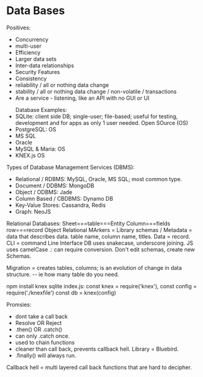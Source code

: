 <h1>Data Bases</h1>

Positives:
<ul>
  <li> Concurrency </li>
  <li> multi-user </li>
  <li> Efficiency </li>
  <li> Larger data sets </li>
  <li> Inter-data relationships </li>
  <li> Security Features </li>
  <li> Consistency </li>
  <li> reliability / all or nothing data change </li>
  <li> stability  / all or nothing data change / non-volatile / transactions </li>
  <li> Are a service - listening, like an API with no GUI or UI </li>
</ul>
<br<br>
<ul>Database Examples:
<li>SQLite: client side DB; single-user; file-based; useful for testing, development and for apps as only 1 user  needed. Open SOurce (OS) </li>
<li>PostgreSQL: OS </li>
<li>MS SQL </li>
<li>Oracle </li>
<li>MySQL & Maria: OS </li>
<li>KNEX.js OS </li>
</ul>

Types of Database Management Services (DBMS):
- Relational / RDBMS: MySQL, Oracle, MS SQL; most common type.
- Document / DDBMS: MongoDB
- Object / ODBMS: Jade
- Column Based / CBDBMS: Dynamo DB
- Key-Value Stores: Cassandra, Redis
- Graph: NeoJS

Relational Databases:
Sheet===table===Entity
Column===fields
row===record
Object Relational MArkers = Library
schemas / Metadata = data that describes data. table name, column name, titles.
Data = record.
CLI = command Line Interface
DB uses snakecase, underscore joining. JS uses camelCase .: can require conversion.
Don't edit schemas, create new Schemas.

Migration = creates tables, columns; is an evolution of change in data structure.
 -- ie how many table do you need.

 npm install knex sqlite
 index.js: const knex = require('knex'), const config = require('./knexfile')
 const db = knex(config)


 Promsies:
 * dont take a call back
 * Resolve OR Reject
 * .then()   OR .catch()
 * can only .catch once.
 * used to chain functions
 * cleaner than call back, prevents callback hell.
  Library = Bluebird.
 *  .finally() will always run.

 Callback hell = multi layered call back functions that are hard to decipher.
